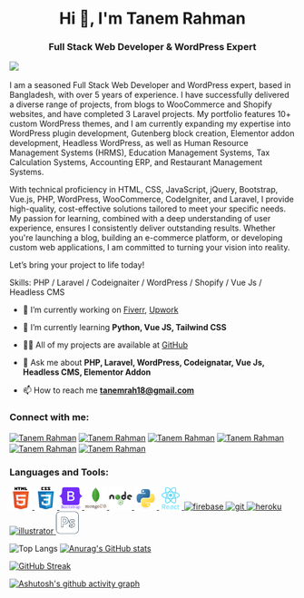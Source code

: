 <h1 align="center">Hi 👋, I'm Tanem Rahman</h1>
<h3 align="center">Full Stack Web Developer & WordPress Expert</h3>

![](https://komarev.com/ghpvc/?username=tanemrahman&color=green)

I am a seasoned Full Stack Web Developer and WordPress expert, based in Bangladesh, with over 5 years of experience. I have successfully delivered a diverse range of projects, from blogs to WooCommerce and Shopify websites, and have completed 3 Laravel projects. My portfolio features 10+ custom WordPress themes, and I am currently expanding my expertise into WordPress plugin development, Gutenberg block creation, Elementor addon development, Headless WordPress, as well as Human Resource Management Systems (HRMS), Education Management Systems, Tax Calculation Systems, Accounting ERP, and Restaurant Management Systems.

With technical proficiency in HTML, CSS, JavaScript, jQuery, Bootstrap, Vue.js, PHP, WordPress, WooCommerce, CodeIgniter, and Laravel, I provide high-quality, cost-effective solutions tailored to meet your specific needs. My passion for learning, combined with a deep understanding of user experience, ensures I consistently deliver outstanding results. Whether you're launching a blog, building an e-commerce platform, or developing custom web applications, I am committed to turning your vision into reality.

Let’s bring your project to life today!

Skills: PHP / Laravel / Codeignaiter / WordPress / Shopify / Vue Js / Headless CMS
 

- 🔭 I’m currently working on [Fiverr](https://fiverr.com/tanemrahman), [Upwork](https://upwork.com/)

- 🌱 I’m currently learning **Python, Vue JS, Tailwind CSS**

- 👨‍💻 All of my projects are available at [GitHub](https://github.com/tanemrahman)


- 💬 Ask me about **PHP, Laravel, WordPress, Codeignatar, Vue Js, Headless CMS, Elementor Addon**

- 📫 How to reach me **tanemrah18@gmail.com**

<h3 align="left">Connect with me:</h3>
<p align="left">
  <a href="https://facebook.com/tanemrahmanbd/" target="blank"><img align="center" src="https://raw.githubusercontent.com/rahuldkjain/github-profile-readme-generator/master/src/images/icons/Social/facebook.svg" alt="Tanem Rahman" height="30" width="40" /></a>
  <a href="https://twitter.com/tanemrahman" target="blank"><img align="center" src="https://raw.githubusercontent.com/rahuldkjain/github-profile-readme-generator/master/src/images/icons/Social/twitter.svg" alt="Tanem Rahman" height="30" width="40" /></a>
  <a href="https://linkedin.com/in/tanemrahman/" target="blank"><img align="center" src="https://raw.githubusercontent.com/rahuldkjain/github-profile-readme-generator/master/src/images/icons/Social/linked-in-alt.svg" alt="Tanem Rahman" height="30" width="40" /></a>
  <a href="https://codepen.io/tanemrahman" target="blank"><img align="center" src="https://raw.githubusercontent.com/rahuldkjain/github-profile-readme-generator/master/src/images/icons/Social/codepen.svg" alt="Tanem Rahman" height="30" width="40" /></a>
  <a href="https://youtube.com/@tanemrahman/videos" target="blank"><img align="center" src="https://raw.githubusercontent.com/rahuldkjain/github-profile-readme-generator/master/src/images/icons/Social/youtube.svg" alt="Tanem Rahman" height="30" width="40" /></a>
  <a href="https://instagram.com/tanemrahmanbd/" target="blank"><img align="center" src="https://raw.githubusercontent.com/rahuldkjain/github-profile-readme-generator/master/src/images/icons/Social/instagram.svg" alt="Tanem Rahman" height="30" width="40" /></a>
</p>

<h3 align="left">Languages and Tools:</h3>
<p align="left"> 
  <a href="https://www.w3.org/html/" target="_blank"> <img src="https://raw.githubusercontent.com/devicons/devicon/master/icons/html5/html5-original-wordmark.svg" alt="html5" width="40" height="40"/> </a> 
  <a href="https://www.w3schools.com/css/" target="_blank"> <img src="https://raw.githubusercontent.com/devicons/devicon/master/icons/css3/css3-original-wordmark.svg" alt="css3" width="40" height="40"/> </a>
  <a href="https://getbootstrap.com" target="_blank"> <img src="https://raw.githubusercontent.com/devicons/devicon/master/icons/bootstrap/bootstrap-plain-wordmark.svg" alt="bootstrap" width="40" height="40"/> </a> 
  <a href="https://www.mongodb.com/" target="_blank"> <img src="https://raw.githubusercontent.com/devicons/devicon/master/icons/mongodb/mongodb-original-wordmark.svg" alt="mongodb" width="40" height="40"/> </a> 
  <a href="https://nodejs.org" target="_blank"> <img src="https://raw.githubusercontent.com/devicons/devicon/master/icons/nodejs/nodejs-original-wordmark.svg" alt="nodejs" width="40" height="40"/> </a>
  <a href="https://www.python.org" target="_blank"> <img src="https://raw.githubusercontent.com/devicons/devicon/master/icons/python/python-original.svg" alt="python" width="40" height="40"/> </a> 
  <a href="https://reactjs.org/" target="_blank"> <img src="https://raw.githubusercontent.com/devicons/devicon/master/icons/react/react-original-wordmark.svg" alt="react" width="40" height="40"/> </a> 
  <a href="https://firebase.google.com/" target="_blank"> <img src="https://www.vectorlogo.zone/logos/firebase/firebase-icon.svg" alt="firebase" width="40" height="40"/> </a> 
  <a href="https://git-scm.com/" target="_blank"> <img src="https://www.vectorlogo.zone/logos/git-scm/git-scm-icon.svg" alt="git" width="40" height="40"/> </a> 
  <a href="https://heroku.com" target="_blank"> <img src="https://www.vectorlogo.zone/logos/heroku/heroku-icon.svg" alt="heroku" width="40" height="40"/> </a> 
  <a href="https://www.adobe.com/in/products/illustrator.html" target="_blank"> <img src="https://www.vectorlogo.zone/logos/adobe_illustrator/adobe_illustrator-icon.svg" alt="illustrator" width="40" height="40"/> </a> 
  <a href="https://www.photoshop.com/en" target="_blank"> <img src="https://raw.githubusercontent.com/devicons/devicon/master/icons/photoshop/photoshop-line.svg" alt="photoshop" width="40" height="40"/> </a> 
</p>

![Top Langs](https://github-readme-stats.vercel.app/api/top-langs/?username=tanemrahman&layout=donut)
[![Anurag's GitHub stats](https://github-readme-stats.vercel.app/api?username=anuraghazra\&show_icons=true\&show=reviews)](https://github.com/anuraghazra/github-readme-stats)

[![GitHub Streak](https://github-readme-streak-stats.herokuapp.com/?user=tanemrahman)](https://git.io/streak-stats)

[![Ashutosh's github activity graph](https://github-readme-activity-graph.vercel.app/graph?username=tanemrahman&theme=react)](https://github.com/tanemrahman/github-readme-activity-graph)
